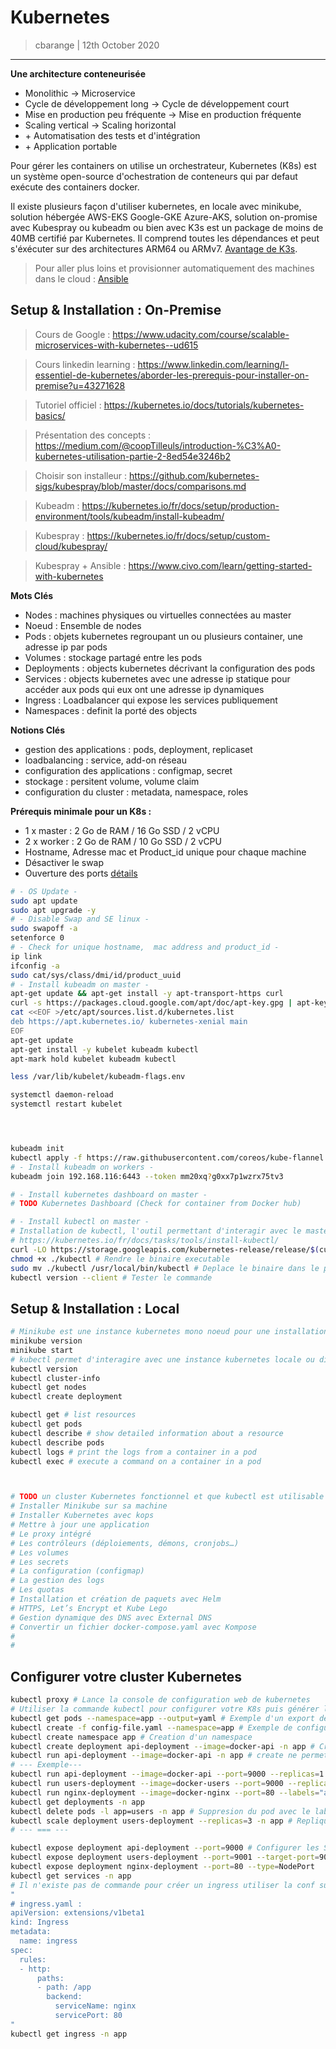 # Kubernetes
> cbarange | 12th October 2020
---

**Une architecture conteneurisée**
* Monolithic → Microservice
* Cycle de développement long → Cycle de développement court
* Mise en production peu fréquente → Mise en production fréquente
* Scaling vertical → Scaling horizontal
* \+ Automatisation des tests et d'intégration
* \+ Application portable

Pour gérer les containers on utilise un orchestrateur, Kubernetes (K8s) est un système open-source d'ochestration de conteneurs qui par defaut exécute des containers docker. 

Il existe plusieurs façon d'utiliser kubernetes, en locale avec minikube, solution hébergée AWS-EKS Google-GKE Azure-AKS, solution on-promise avec Kubespray ou kubeadm ou bien avec K3s est un package de moins de 40MB certifié par Kubernetes. Il comprend toutes les dépendances et peut s'éxécuter sur des architectures ARM64 ou ARMv7. [Avantage de K3s](https://www.it-wars.com/posts/cloud-native/kubernetes-avec-k3s-pour-sauver-la-planete/). 

> Pour aller plus loins et provisionner automatiquement des machines dans le cloud : [Ansible](https://blog.zwindler.fr/2019/03/21/deployer-en-5-minutes-un-cluster-kubernetes-sur-arm-avec-k3s-et-ansible/)

## Setup & Installation : On-Premise
> Cours de Google : https://www.udacity.com/course/scalable-microservices-with-kubernetes--ud615

> Cours linkedin learning : https://www.linkedin.com/learning/l-essentiel-de-kubernetes/aborder-les-prerequis-pour-installer-on-premise?u=43271628

> Tutoriel officiel : https://kubernetes.io/docs/tutorials/kubernetes-basics/

> Présentation des concepts : https://medium.com/@coopTilleuls/introduction-%C3%A0-kubernetes-utilisation-partie-2-8ed54e3246b2

> Choisir son installeur : https://github.com/kubernetes-sigs/kubespray/blob/master/docs/comparisons.md

> Kubeadm : https://kubernetes.io/fr/docs/setup/production-environment/tools/kubeadm/install-kubeadm/

> Kubespray : https://kubernetes.io/fr/docs/setup/custom-cloud/kubespray/

> Kubespray + Ansible : https://www.civo.com/learn/getting-started-with-kubernetes

**Mots Clés**
* Nodes : machines physiques ou virtuelles connectées au master
* Noeud : Ensemble de nodes
* Pods : objets kubernetes regroupant un ou plusieurs container, une adresse ip par pods
* Volumes : stockage partagé entre les pods
* Deployments : objects kubernetes décrivant la configuration des pods
* Services : objects kubernetes avec une adresse ip statique pour accéder aux pods qui eux ont une adresse ip dynamiques
* Ingress : Loadbalancer qui expose les services publiquement
* Namespaces : definit la porté des objects

**Notions Clés**
* gestion des applications : pods, deployment, replicaset
* loadbalancing : service, add-on réseau
* configuration des applications : configmap, secret
* stockage : persitent volume, volume claim
* configuration du cluster : metadata, namespace, roles 

**Prérequis minimale pour un K8s :**
* 1 x master : 2 Go de RAM / 16 Go SSD / 2 vCPU
* 2 x worker : 2 Go de RAM / 10 Go SSD / 2 vCPU
* Hostname, Adresse mac et Product_id unique pour chaque machine
* Désactiver le swap
* Ouverture des ports [détails](https://kubernetes.io/fr/docs/setup/production-environment/tools/kubeadm/install-kubeadm/#verify-the-mac-address-and-product-uuid-are-unique-for-every-node)

```bash
# - OS Update - 
sudo apt update
sudo apt upgrade -y
# - Disable Swap and SE linux -
sudo swapoff -a
setenforce 0
# - Check for unique hostname,  mac address and product_id -
ip link
ifconfig -a
sudo cat/sys/class/dmi/id/product_uuid
# - Install kubeadm on master -
apt-get update && apt-get install -y apt-transport-https curl
curl -s https://packages.cloud.google.com/apt/doc/apt-key.gpg | apt-key add -
cat <<EOF >/etc/apt/sources.list.d/kubernetes.list
deb https://apt.kubernetes.io/ kubernetes-xenial main
EOF
apt-get update
apt-get install -y kubelet kubeadm kubectl
apt-mark hold kubelet kubeadm kubectl

less /var/lib/kubelet/kubeadm-flags.env

systemctl daemon-reload
systemctl restart kubelet




kubeadm init
kubectl apply -f https://raw.githubusercontent.com/coreos/kube-flannel.yml
# - Install kubeadm on workers -
kubeadm join 192.168.116:6443 --token mm20xq?g0xx7p1wzrx75tv3

# - Install kubernetes dashboard on master -
# TODO Kubernetes Dashboard (Check for container from Docker hub)

```

```bash
# - Install kubectl on master -
# Installation de kubectl, l'outil permettant d'interagir avec le master kubernetes
# https://kubernetes.io/fr/docs/tasks/tools/install-kubectl/ 
curl -LO https://storage.googleapis.com/kubernetes-release/release/$(curl -s https://storage.googleapis.com/kubernetes-release/release/stable.txt)/bin/linux/amd64/kubectl # Telechargement de la dernirere release
chmod +x ./kubectl # Rendre le binaire executable
sudo mv ./kubectl /usr/local/bin/kubectl # Deplace le binaire dans le path
kubectl version --client # Tester le commande
```

## Setup & Installation : Local

```bash
# Minikube est une instance kubernetes mono noeud pour une installation locale sur un poste de developpeur
minikube version
minikube start
# kubectl permet d'interagire avec une instance kubernetes locale ou distante
kubectl version
kubectl cluster-info
kubectl get nodes
kubectl create deployment

kubectl get # list resources
kubectl get pods
kubectl describe # show detailed information about a resource
kubectl describe pods
kubectl logs # print the logs from a container in a pod
kubectl exec # execute a command on a container in a pod



# TODO un cluster Kubernetes fonctionnel et que kubectl est utilisable et correctement configuré.
# Installer Minikube sur sa machine
# Installer Kubernetes avec kops
# Mettre à jour une application
# Le proxy intégré
# Les contrôleurs (déploiements, démons, cronjobs…)
# Les volumes
# Les secrets
# La configuration (configmap)
# La gestion des logs
# Les quotas
# Installation et création de paquets avec Helm
# HTTPS, Let’s Encrypt et Kube Lego
# Gestion dynamique des DNS avec External DNS
# Convertir un fichier docker-compose.yaml avec Kompose
# 
# 

```

## Configurer votre cluster Kubernetes
```bash
kubectl proxy # Lance la console de configuration web de kubernetes
# Utiliser la commande kubectl pour configurer votre K8s puis générer le fichier de configuration ou utiliser directement un fichier de configuration
kubectl get pods --namespace=app --output=yaml # Exemple d'un export de fichier de configuration
kubectl create -f config-file.yaml --namespace=app # Exemple de configuration depuis un fichier de conf
kubectl create namespace app # Creation d'un namespace
kubectl create deployment api-deployment --image=docker-api -n app # Creation d'un objet deployment
kubectl run api-deployment --image=docker-api -n app # create ne permet pas de gerer le nombre de pods repliquer utiliser plutot la commande run
# --- Exemple---  
kubectl run api-deployment --image=docker-api --port=9000 --replicas=1 --env="APP_ENV=dev" --labels="app=api" -n app
kubectl run users-deployment --image=docker-users --port=9000 --replicas=1 --env="APP_ENV=dev" --labels="app=users" -n app
kubectl run nginx-deployment --image=docker-nginx --port=80 --labels="app=nginx" -n ap
kubectl get deployments -n app
kubectl delete pods -l app=users -n app # Suppresion du pod avec le label user, le pod sera instantanément recree puisqu'il est décrit dans l'object deployment
kubectl scale deployment users-deployment --replicas=3 -n app # Repliquer un pods, voir la commande autoscale
# --- === ---

kubectl expose deployment api-deployment --port=9000 # Configurer les Services pour acceder aux pods
kubectl expose deployment users-deployment --port=9001 --target-port=9000
kubectl expose deployment nginx-deployment --port=80 --type=NodePort
kubectl get services -n app
# Il n'existe pas de commande pour créer un ingress utiliser la conf suivante
"
# ingress.yaml :
apiVersion: extensions/v1beta1
kind: Ingress
metadata:
  name: ingress
spec:
  rules:
  - http:
      paths:
      - path: /app
        backend:
          serviceName: nginx
          servicePort: 80
"
kubectl get ingress -n app
```


